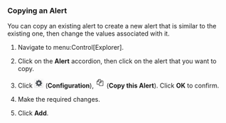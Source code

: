 ### Copying an Alert

You can copy an existing alert to create a new alert that is similar to
the existing one, then change the values associated with it.

1.  Navigate to menu:Control\[Explorer\].

2.  Click on the **Alert** accordion, then click on the alert that you
    want to copy.

3.  Click ![1847](/images/1847.png) (**Configuration**),
    ![1859](/images/1859.png) (**Copy this Alert**). Click **OK** to
    confirm.

4.  Make the required changes.

5.  Click **Add**.
